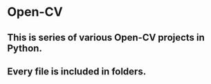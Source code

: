 # Open-CV

## This is series of various Open-CV projects in Python.

## Every file is included in folders.
